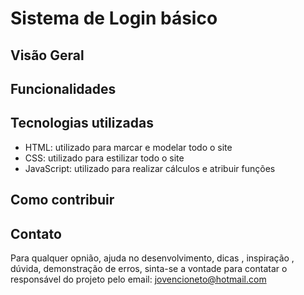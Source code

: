 # Sistema de Login básico

## Visão Geral

## Funcionalidades

## Tecnologias utilizadas
- HTML: utilizado para marcar e modelar todo o site
- CSS: utilizado para estilizar todo o site
- JavaScript: utilizado para realizar cálculos e atribuir funções
## Como contribuir

## Contato
Para qualquer opnião, ajuda no desenvolvimento, dicas , inspiração , dúvida, demonstração de erros, sinta-se a vontade para contatar o responsável do projeto pelo email: jovencioneto@hotmail.com
